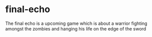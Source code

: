 # final-echo
The final echo is a upcoming game which is about a warrior fighting amongst the zombies and hanging his life on the edge of the sword
